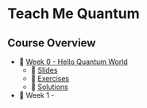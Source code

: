 # Teach Me Quantum

## Course Overview

 * 📁 [Week 0 - Hello Quantum World]()
     * 📖 [Slides]()
     * 📁 [Exercises]()
     * 📁 [Solutions]()
 * 📁 Week 1 - 
